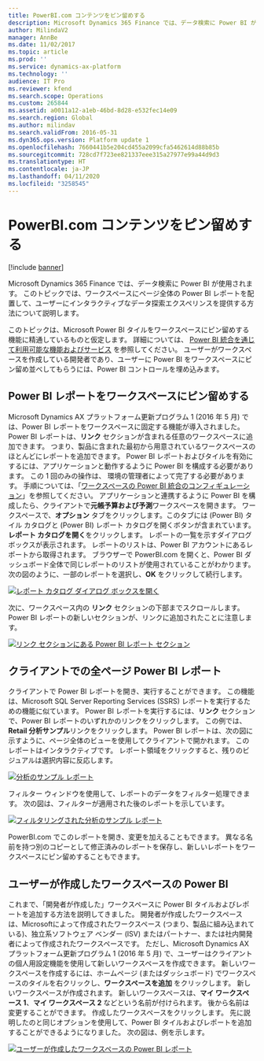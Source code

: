 ```yaml
---
title: PowerBI.com コンテンツをピン留めする
description: Microsoft Dynamics 365 Finance では、データ検索に Power BI が使用されます。 このトピックでは、ワークスペースにページ全体の Power BI レポートを配置して、ユーザーにインタラクティブなデータ探索エクスペリンスを提供する方法について説明します。
author: MilindaV2
manager: AnnBe
ms.date: 11/02/2017
ms.topic: article
ms.prod: ''
ms.service: dynamics-ax-platform
ms.technology: ''
audience: IT Pro
ms.reviewer: kfend
ms.search.scope: Operations
ms.custom: 265844
ms.assetid: a0011a12-a1eb-46bd-8d28-e532fec14e09
ms.search.region: Global
ms.author: milindav
ms.search.validFrom: 2016-05-31
ms.dyn365.ops.version: Platform update 1
ms.openlocfilehash: 7660441b5e204cd455a2099cfa5462614d88b85b
ms.sourcegitcommit: 728cd7f723ee821337eee315a27977e99a44d9d3
ms.translationtype: HT
ms.contentlocale: ja-JP
ms.lasthandoff: 04/11/2020
ms.locfileid: "3258545"
---
```

# <a name="pin-powerbicom-content"></a>PowerBI.com コンテンツをピン留めする

[!include [banner](../includes/banner.md)]

Microsoft Dynamics 365 Finance では、データ検索に Power BI が使用されます。 このトピックでは、ワークスペースにページ全体の Power BI レポートを配置して、ユーザーにインタラクティブなデータ探索エクスペリンスを提供する方法について説明します。

このトピックは、Microsoft Power BI タイルをワークスペースにピン留めする機能に精通しているものと仮定します。 詳細については、 [Power BI 統合を通じて利用可能な機能およびサービス](power-bi-integration.md) を参照してください。 ユーザーがワークスペースを作成している開発者であり、ユーザーに Power BI をワークスペースにピン留め並べしてもらうには、Power BI コントロールを埋め込みます。

## <a name="pin-power-bi-reports-to-workspaces"></a>Power BI レポートをワークスペースにピン留めする
Microsoft Dynamics AX プラットフォーム更新プログラム 1 (2016 年 5 月) では、Power BI レポートをワークスペースに固定する機能が導入されました。 Power BI レポートは、**リンク** セクションが含まれる任意のワークスペースに追加できます。 つまり、製品に含まれた最初から用意されているワークスペースのほとんどにレポートを追加できます。 Power BI レポートおよびタイルを有効にするには、アプリケーションと動作するように Power BI を構成する必要があります。 この 1 回のみの操作は、 環境の管理者によって完了する必要があります。 手順については、「[ワークスペースの Power BI 統合のコンフィギュレーション](configure-power-bi-integration.md)」を参照してください。 アプリケーションと連携するように Power BI を構成したら、クライアントで**元帳予算および予測**ワークスペースを開きます。 ワークスペースで、**オプション** タブをクリックします。このタブには (Power BI) タイル カタログと (Power BI) レポート カタログを開くボタンが含まれています。 **レポート カタログを開く**をクリックします。 レポートの一覧を示すダイアログ ボックスが表示されます。 レポートのリストは、Power BI アカウントにあるレポートから取得されます。 ブラウザーで PowerBI.com を開くと、Power BI ダッシュボード全体で同じレポートのリストが使用されていることがわかります。 次の図のように、一部のレポートを選択し、**OK** をクリックして続行します。

[![レポート カタログ ダイアログ ボックスを開く](./media/ledger-budgets-workspace-list-of-reports-chosen-1024x570.jpg)](./media/ledger-budgets-workspace-list-of-reports-chosen.jpg)

次に、ワークスペース内の **リンク** セクションの下部までスクロールします。 Power BI レポートの新しいセクションが、リンクに追加されたことに注意します。

[![リンク セクションにある Power BI レポート セクション](./media/ledger-budgets-workspace-reports-in-links-section-1024x572.jpg)](./media/ledger-budgets-workspace-reports-in-links-section.jpg)

## <a name="full-page-power-bi-reports-in-the-client"></a>クライアントでの全ページ Power BI レポート
クライアントで Power BI レポートを開き、実行することができます。 この機能は、Microsoft SQL Server Reporting Services (SSRS) レポートを実行するための機能に似ています。 Power BI レポートを実行するには、**リンク** セクションで、Power BI レポートのいずれかのリンクをクリックします。 この例では、**Retail 分析サンプル**リンクをクリックします。 Power BI レポートは、次の図に示すように、ページ全体のビューを使用してクライアントで開かれます。 このレポートはインタラクティブです。 レポート領域をクリックすると、残りのビジュアルは選択内容に反応します。

[![分析のサンプル レポート](./media/retail-analysis-report-full-page-no-filters-1024x573.jpg)](./media/retail-analysis-report-full-page-no-filters.jpg)

フィルター ウィンドウを使用して、レポートのデータをフィルター処理できます。 次の図は、フィルターが適用された後のレポートを示しています。

[![フィルタリングされた分析のサンプル レポート](./media/retail-analysis-report-full-page-filtered-view-1-1024x571.jpg)](./media/retail-analysis-report-full-page-filtered-view-1.jpg)

PowerBI.com でこのレポートを開き、変更を加えることもできます。 異なる名前を持つ別のコピーとして修正済みのレポートを保存し、新しいレポートをワークスペースにピン留めすることもできます。

## <a name="power-bi-in-user-created-workspaces"></a>ユーザーが作成したワークスペースの Power BI
これまで、「開発者が作成した」ワークスペースに Power BI タイルおよびレポートを追加する方法を説明してきました。 開発者が作成したワークスペースは、Microsoftによって作成されたワークスペース (つまり、製品に組み込まれている)、独立系ソフトウェア ベンダー (ISV) またはパートナー、または社内開発者によって作成されたワークスペースです。 ただし、Microsoft Dynamics AX プラットフォーム更新プログラム 1 (2016 年 5 月) で、ユーザーはクライアントの個人用設定機能を使用して新しいワークスペースを作成できます。 新しいワークスペースを作成するには、ホームページ (またはダッシュボード) でワークスペースのタイルを右クリックし、**ワークスペースを追加** をクリックします。 新しいワークスペースが作成されます。 新しいワークスペースは、**マイ ワークスペース 1**、**マイ ワークスペース 2** などという名前が付けられます。 後から名前は変更することができます。 作成したワークスペースをクリックします。 先に説明したのと同じオプションを使用して、Power BI タイルおよびレポートを追加することができるようになりました。 次の図は、例を示します。

[![ユーザーが作成したワークスペースの Power BI レポート](./media/my-workspace-with-tiles-and-reports-1024x584.jpg)](./media/my-workspace-with-tiles-and-reports.jpg)
